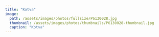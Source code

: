 ```yaml
---
title: "Kotva"
image: 
  path: /assets/images/photos/fullsize/P6130028.jpg
  thumbnail: /assets/images/photos/thumbnails/P6130028-thumbnail.jpg
  caption: "Kotva"
---
```

